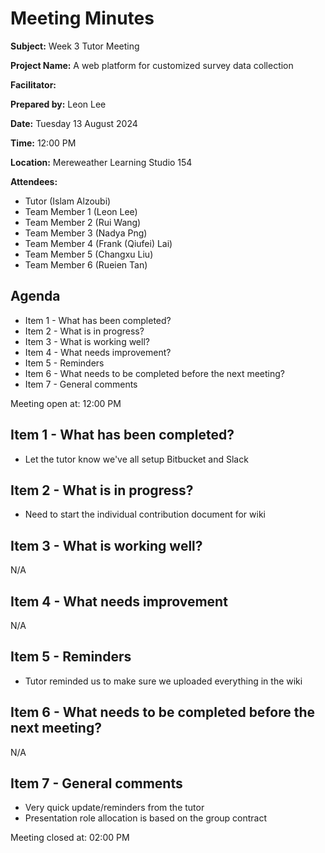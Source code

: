 

# Meeting Minutes

**Subject:** Week 3 Tutor Meeting

**Project Name:** A web platform for customized survey data collection

**Facilitator:**

**Prepared by:** Leon Lee

**Date:** Tuesday 13 August 2024

**Time:** 12:00 PM

**Location:** Mereweather Learning Studio 154

**Attendees:**
* Tutor (Islam Alzoubi)
* Team Member 1 (Leon Lee)
* Team Member 2 (Rui Wang)
* Team Member 3 (Nadya Png)
* Team Member 4 (Frank (Qiufei) Lai)
* Team Member 5 (Changxu Liu)
* Team Member 6 (Rueien Tan)


## Agenda

* Item 1 - What has been completed?
* Item 2 - What is in progress?
* Item 3 - What is working well?
* Item 4 - What needs improvement?
* Item 5 - Reminders
* Item 6 - What needs to be completed before the next meeting?
* Item 7 - General comments

Meeting open at: 12:00 PM

## Item 1 - What has been completed?
- Let the tutor know we've all setup Bitbucket and Slack

## Item 2 - What is in progress?
- Need to start the individual contribution document for wiki

## Item 3 - What is working well?
N/A

## Item 4 - What needs improvement
N/A

## Item 5 - Reminders
- Tutor reminded us to make sure we uploaded everything in the wiki

## Item 6 - What needs to be completed before the next meeting?
N/A

## Item 7 - General comments
- Very quick update/reminders from the tutor
- Presentation role allocation is based on the group contract

Meeting closed at:  02:00 PM

